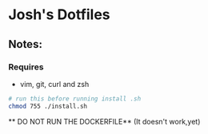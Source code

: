 # Josh's Dotfiles

## Notes:

### Requires
 - vim, git, curl and zsh
 
 
```bash
# run this before running install .sh
chmod 755 ./install.sh
```

** DO NOT RUN THE DOCKERFILE** (It doesn't work,yet)
